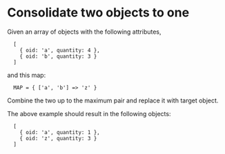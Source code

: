 # Consolidate two objects to one

Given an array of objects with the following attributes,

```
  [
    { oid: 'a', quantity: 4 },
    { oid: 'b', quantity: 3 }
  ]
```

and this map:

```
  MAP = { ['a', 'b'] => 'z' }

```

Combine the two up to the maximum pair and replace it with target object.

The above example should result in the following objects:

```
  [
    { oid: 'a', quantity: 1 },
    { oid: 'z', quantity: 3 }    
  ]
```
